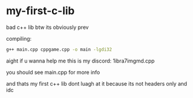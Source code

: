 # my-first-c-lib
bad c++ lib btw its obviously prev

compiling:
```bash
g++ main.cpp cppgame.cpp -o main -lgdi32
```
aight if u wanna help me this is my discord: 1ibra7imgmd.cpp

you should see main.cpp for more info

and thats my first c++ lib dont luagh at it because its not headers only and idc
